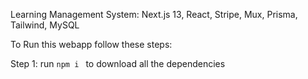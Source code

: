 Learning Management System: Next.js 13, React, Stripe, Mux, Prisma, Tailwind, MySQL

To Run this webapp follow these steps:

Step 1: run `npm i ` to download all the dependencies



